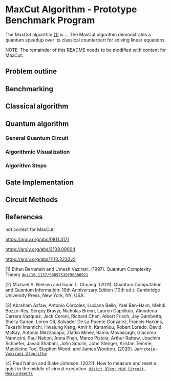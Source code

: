 # MaxCut Algorithm - Prototype Benchmark Program

The MaxCut algorithm [[1]](#references) is ... 
The MaxCut algorithm demonstrates a quantum speedup over its classical counterpart for solving linear equations. 

NOTE: The remainder of this README needs to be modified with content for MaxCut.

## Problem outline


## Benchmarking


## Classical algorithm


## Quantum algorithm


### General Quantum Circuit


### Algorithmic Visualization



### Algorithm Steps

  

## Gate Implementation



## Circuit Methods


## References


not correct for MaxCut:

https://arxiv.org/abs/0811.3171

https://arxiv.org/abs/2108.09004

https://arxiv.org/abs/1110.2232v2


[1] Ethan Bernstein and Umesh Vazirani. (1997).
    Quantum Complexity Theory
    [`doi/10.1137/S0097539796300921`](https://epubs.siam.org/doi/10.1137/S0097539796300921)

[2] Michael A. Nielsen and Isaac L. Chuang. (2011).
    Quantum Computation and Quantum Information: 10th Anniversary Edition (10th ed.). 
    Cambridge University Press, New York, NY, USA.

[3] Abraham Asfaw, Antonio Córcoles, Luciano Bello, Yael Ben-Haim, Mehdi Bozzo-Rey, Sergey Bravyi, Nicholas Bronn, Lauren Capelluto, Almudena Carrera Vazquez, Jack Ceroni, Richard Chen, Albert Frisch, Jay Gambetta, Shelly Garion, Leron Gil, Salvador De La Puente Gonzalez, Francis Harkins, Takashi Imamichi, Hwajung Kang, Amir h. Karamlou, Robert Loredo, David McKay, Antonio Mezzacapo, Zlatko Minev, Ramis Movassagh, Giacomo Nannicini, Paul Nation, Anna Phan, Marco Pistoia, Arthur Rattew, Joachim Schaefer, Javad Shabani, John Smolin, John Stenger, Kristan Temme, Madeleine Tod, Stephen Wood, and James Wootton. (2020).
    [`Bernstein-Vazirani Algorithm`](https://qiskit.org/textbook/ch-algorithms/bernstein-vazirani.html)

[4] Paul Nation and Blake Johnson. (2021).
    How to measure and reset a qubit in the middle of circuit execution.
    [`Qiskit Blog: Mid Circuit Measurements`](https://www.ibm.com/blogs/research/2021/02/quantum-mid-circuit-measurement/)